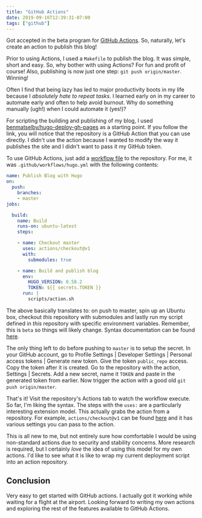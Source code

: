 ```yaml
---
title: "GitHub Actions"
date: 2019-09-16T12:39:31-07:00
tags: ["github"]
---
```


Got accepted in the beta program for [GitHub
Actions](https://github.com/features/actions). So, naturally, let's create an
action to publish this blog!

<!--more-->

Prior to using Actions, I used a `Makefile` to publish the blog. It was simple,
short and easy. So, why bother with using Actions? For fun and profit of course!
Also, publishing is now just one step: `git push origin/master`. Winning!

Often I find that being lazy has led to major productivity boots in my life
because I _absolutely hate to repeat tasks_. I learned early on in my career to
automate early and often to help avoid burnout. Why do something manually (ugh!)
when I could automate it (yes!)?

For scripting the building and publishing of my blog, I used
[benmatselby/hugo-deploy-gh-pages](https://github.com/benmatselby/hugo-deploy-gh-pages)
as a starting point. If you follow the link, you will notice that the repository
is a GitHub Action that you can use directly. I didn't use the action because I
wanted to modify the way it publishes the site and I didn't want to pass it my
GitHub token.

To use GitHub Actions, just add a [workflow
file](https://help.github.com/en/articles/configuring-a-workflow) to the
repository. For me, it was `.github/workflows/hugo.yml` with the following
contents:

```yaml
name: Publish Blog with Hugo
on:
  push:
    branches:
    - master
jobs:

  build:
    name: Build
    runs-on: ubuntu-latest
    steps:

    - name: Checkout master
      uses: actions/checkout@v1
      with:
        submodules: true

    - name: Build and publish blog
      env:
        HUGO_VERSION: 0.58.2
        TOKEN: ${{ secrets.TOKEN }}
      run: |
        scripts/action.sh
```

The above basically translates to: on push to master, spin up an Ubuntu box,
checkout _this_ repository with submodules and lastly run my script defined in
_this_ repository with specific environment variables. Remember, this is `beta`
so things will likely change. Syntax documentation can be found
[here](https://help.github.com/en/articles/workflow-syntax-for-github-actions).

The only thing left to do before pushing to `master` is to setup the secret. In
your GitHub account, go to Profile Settings | Developer Settings | Personal
access tokens | Generate new token. Give the token `public_repo` access. Copy
the token after it is created. Go to the repository with the action, Settings |
Secrets. Add a new secret, name it `TOKEN` and paste in the generated token from
earlier. Now trigger the action with a good old `git push origin/master`.

That's it! Visit the repository's Actions tab to watch the workflow execute. So
far, I'm liking the syntax. The steps with the `uses:` are a particularly
interesting extension model. This actually grabs the action from a repository.
For example, `actions/checkout@v1` can be found
[here](https://github.com/actions/checkout) and it has various settings you can
pass to the action.

This is all new to me, but not entirely sure how comfortable I would be using
non-standard actions due to security and stability concerns. More research is
required, but I certainly _love_ the idea of using this model for my own
actions. I'd like to see what it is like to wrap my current deployment script
into an action repository.

## Conclusion

Very easy to get started with GitHub actions. I actually got it working while
waiting for a flight at the airport. Looking forward to writing my own actions
and exploring the rest of the features available to GitHub Actions.
